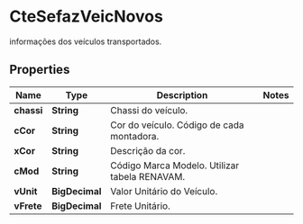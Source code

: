 

# CteSefazVeicNovos

informações dos veículos transportados.

## Properties

| Name | Type | Description | Notes |
|------------ | ------------- | ------------- | -------------|
|**chassi** | **String** | Chassi do veículo. |  |
|**cCor** | **String** | Cor do veículo.  Código de cada montadora. |  |
|**xCor** | **String** | Descrição da cor. |  |
|**cMod** | **String** | Código Marca Modelo.  Utilizar tabela RENAVAM. |  |
|**vUnit** | **BigDecimal** | Valor Unitário do Veículo. |  |
|**vFrete** | **BigDecimal** | Frete Unitário. |  |



